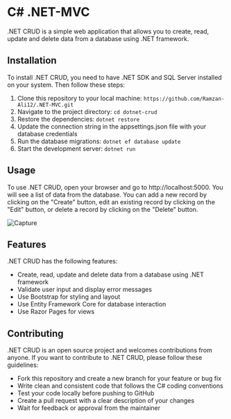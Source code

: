 # C# .NET-MVC

.NET CRUD is a simple web application that allows you to create, read, update and delete data from a database using .NET framework.

## Installation

To install .NET CRUD, you need to have .NET SDK and SQL Server installed on your system. Then follow these steps:

1. Clone this repository to your local machine: `https://github.com/Ramzan-Ali12/.NET-MVC.git`
2. Navigate to the project directory: `cd dotnet-crud`
3. Restore the dependencies: `dotnet restore`
4. Update the connection string in the appsettings.json file with your database credentials
5. Run the database migrations: `dotnet ef database update`
6. Start the development server: `dotnet run`

## Usage

To use .NET CRUD, open your browser and go to http://localhost:5000. You will see a list of data from the database. You can add a new record by clicking on the "Create" button, edit an existing record by clicking on the "Edit" button, or delete a record by clicking on the "Delete" button.

![Capture](https://user-images.githubusercontent.com/103037323/215186886-b191899a-9fc4-428d-835c-a670052f5658.PNG)

## Features

.NET CRUD has the following features:

- Create, read, update and delete data from a database using .NET framework
- Validate user input and display error messages
- Use Bootstrap for styling and layout
- Use Entity Framework Core for database interaction
- Use Razor Pages for views

## Contributing

.NET CRUD is an open source project and welcomes contributions from anyone. If you want to contribute to .NET CRUD, please follow these guidelines:

- Fork this repository and create a new branch for your feature or bug fix
- Write clean and consistent code that follows the C# coding conventions
- Test your code locally before pushing to GitHub
- Create a pull request with a clear description of your changes
- Wait for feedback or approval from the maintainer
